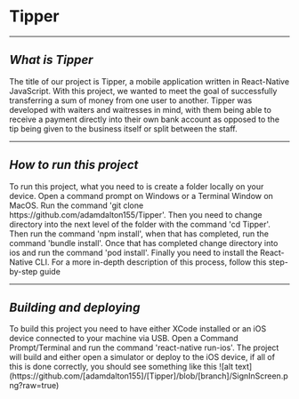 # Tipper
<hr>
<i><h2>What is Tipper</h2></i>
The title of our project is Tipper, a mobile application written in React-Native JavaScript. With this project, we wanted to meet the goal of successfully 
transferring a sum of money from one user to another. Tipper was developed with waiters and waitresses in mind,
with them being able to receive a payment directly into their own bank account as opposed to the tip being given to the business itself or split between the staff.
<br>
<hr>
<i><h2>How to run this project</h2></i>
To run this project, what you need to is create a folder locally on your device. Open a command prompt on Windows or a Terminal Window on MacOS. Run the command 
'git clone https://github.com/adamdalton155/Tipper'. Then you need to change directory into the next level of the folder with the command 'cd Tipper'. Then 
run the command 'npm install', when that has completed, run the command 'bundle install'. Once that has completed change directory into ios and run the command 'pod install'.
Finally you need to install the React-Native CLI. For a more in-depth description of this process, follow this step-by-step guide <a href="https://reactnative.dev/docs/environment-setup"></a>
<br>
<hr>
<i><h2>Building and deploying</h2></i>
To build this project you need to have either XCode installed or an iOS device connected to your machine via USB. Open a Command Prompt/Terminal and run the command 
'react-native run-ios'. The project will build and either open a simulator or deploy to the iOS device, if all of this is done correctly, you should see something like
this ![alt text](https://github.com/[adamdalton155]/[Tipper]/blob/[branch]/SignInScreen.png?raw=true)

